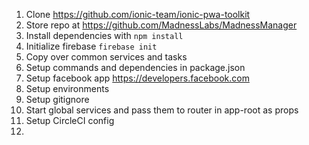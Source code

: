 1. Clone https://github.com/ionic-team/ionic-pwa-toolkit
2. Store repo at https://github.com/MadnessLabs/MadnessManager
3. Install dependencies with ```npm install```
4. Initialize firebase ```firebase init```
5. Copy over common services and tasks
6. Setup commands and dependencies in package.json
7. Setup facebook app https://developers.facebook.com
8. Setup environments
9. Setup gitignore
10. Start global services and pass them to router in app-root as props
11. Setup CircleCI config
12. 
